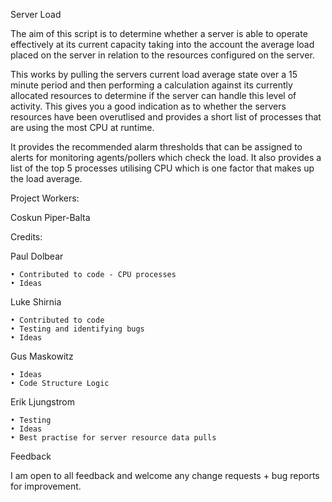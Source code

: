 Server Load

The aim of this script is to determine whether a server is able to operate effectively at its current capacity taking into the account the average load placed on the server in relation to the resources configured on the server.

This works by pulling the servers current load average state over a 15 minute period and then performing a calculation against its currently allocated resources to determine if the server can handle this level of activity. This gives you a good indication as to whether the servers resources have been overutlised and provides a short list of processes that are using the most CPU at runtime.

It provides the recommended alarm thresholds that can be assigned to alerts for monitoring agents/pollers which check the load. It also provides a list of the top 5 processes utilising CPU which is one factor that makes up the load average.

Project Workers:

Coskun Piper-Balta


Credits:

Paul Dolbear

	• Contributed to code - CPU processes
	• Ideas

Luke Shirnia

	• Contributed to code
	• Testing and identifying bugs
	• Ideas

Gus Maskowitz

	• Ideas
	• Code Structure Logic

Erik Ljungstrom

	• Testing
	• Ideas
	• Best practise for server resource data pulls


Feedback

I am open to all feedback and welcome any change requests + bug reports for improvement. 

